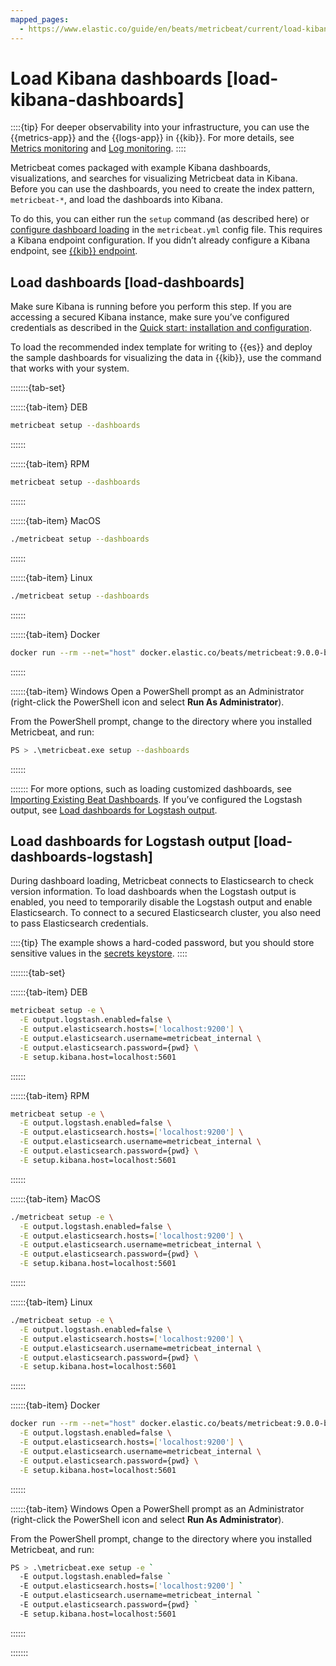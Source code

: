 ```yaml
---
mapped_pages:
  - https://www.elastic.co/guide/en/beats/metricbeat/current/load-kibana-dashboards.html
---
```


# Load Kibana dashboards [load-kibana-dashboards]

::::{tip}
For deeper observability into your infrastructure, you can use the {{metrics-app}} and the {{logs-app}} in {{kib}}. For more details, see [Metrics monitoring](docs-content://solutions/observability/infra-and-hosts/analyze-infrastructure-host-metrics.md) and [Log monitoring](docs-content://solutions/observability/logs/explore-logs.md).
::::


Metricbeat comes packaged with example Kibana dashboards, visualizations, and searches for visualizing Metricbeat data in Kibana. Before you can use the dashboards, you need to create the index pattern, `metricbeat-*`, and load the dashboards into Kibana.

To do this, you can either run the `setup` command (as described here) or [configure dashboard loading](/reference/metricbeat/configuration-dashboards.md) in the `metricbeat.yml` config file. This requires a Kibana endpoint configuration. If you didn’t already configure a Kibana endpoint, see [{{kib}} endpoint](/reference/metricbeat/setup-kibana-endpoint.md).


## Load dashboards [load-dashboards]

Make sure Kibana is running before you perform this step. If you are accessing a secured Kibana instance, make sure you’ve configured credentials as described in the [Quick start: installation and configuration](/reference/metricbeat/metricbeat-installation-configuration.md).

To load the recommended index template for writing to {{es}} and deploy the sample dashboards for visualizing the data in {{kib}}, use the command that works with your system.

:::::::{tab-set}

::::::{tab-item} DEB
```sh
metricbeat setup --dashboards
```
::::::

::::::{tab-item} RPM
```sh
metricbeat setup --dashboards
```
::::::

::::::{tab-item} MacOS
```sh
./metricbeat setup --dashboards
```
::::::

::::::{tab-item} Linux
```sh
./metricbeat setup --dashboards
```
::::::

::::::{tab-item} Docker
```sh
docker run --rm --net="host" docker.elastic.co/beats/metricbeat:9.0.0-beta1 setup --dashboards
```
::::::

::::::{tab-item} Windows
Open a PowerShell prompt as an Administrator (right-click the PowerShell icon and select **Run As Administrator**).

From the PowerShell prompt, change to the directory where you installed Metricbeat, and run:

```sh
PS > .\metricbeat.exe setup --dashboards
```
::::::

:::::::
For more options, such as loading customized dashboards, see [Importing Existing Beat Dashboards](http://www.elastic.co/guide/en/beats/devguide/master/import-dashboards.md). If you’ve configured the Logstash output, see [Load dashboards for Logstash output](#load-dashboards-logstash).


## Load dashboards for Logstash output [load-dashboards-logstash]

During dashboard loading, Metricbeat connects to Elasticsearch to check version information. To load dashboards when the Logstash output is enabled, you need to temporarily disable the Logstash output and enable Elasticsearch. To connect to a secured Elasticsearch cluster, you also need to pass Elasticsearch credentials.

::::{tip}
The example shows a hard-coded password, but you should store sensitive values in the [secrets keystore](/reference/metricbeat/keystore.md).
::::


:::::::{tab-set}

::::::{tab-item} DEB
```sh
metricbeat setup -e \
  -E output.logstash.enabled=false \
  -E output.elasticsearch.hosts=['localhost:9200'] \
  -E output.elasticsearch.username=metricbeat_internal \
  -E output.elasticsearch.password={pwd} \
  -E setup.kibana.host=localhost:5601
```
::::::

::::::{tab-item} RPM
```sh
metricbeat setup -e \
  -E output.logstash.enabled=false \
  -E output.elasticsearch.hosts=['localhost:9200'] \
  -E output.elasticsearch.username=metricbeat_internal \
  -E output.elasticsearch.password={pwd} \
  -E setup.kibana.host=localhost:5601
```
::::::

::::::{tab-item} MacOS
```sh
./metricbeat setup -e \
  -E output.logstash.enabled=false \
  -E output.elasticsearch.hosts=['localhost:9200'] \
  -E output.elasticsearch.username=metricbeat_internal \
  -E output.elasticsearch.password={pwd} \
  -E setup.kibana.host=localhost:5601
```
::::::

::::::{tab-item} Linux
```sh
./metricbeat setup -e \
  -E output.logstash.enabled=false \
  -E output.elasticsearch.hosts=['localhost:9200'] \
  -E output.elasticsearch.username=metricbeat_internal \
  -E output.elasticsearch.password={pwd} \
  -E setup.kibana.host=localhost:5601
```
::::::

::::::{tab-item} Docker
```sh
docker run --rm --net="host" docker.elastic.co/beats/metricbeat:9.0.0-beta1 setup -e \
  -E output.logstash.enabled=false \
  -E output.elasticsearch.hosts=['localhost:9200'] \
  -E output.elasticsearch.username=metricbeat_internal \
  -E output.elasticsearch.password={pwd} \
  -E setup.kibana.host=localhost:5601
```
::::::

::::::{tab-item} Windows
Open a PowerShell prompt as an Administrator (right-click the PowerShell icon and select **Run As Administrator**).

From the PowerShell prompt, change to the directory where you installed Metricbeat, and run:

```sh
PS > .\metricbeat.exe setup -e `
  -E output.logstash.enabled=false `
  -E output.elasticsearch.hosts=['localhost:9200'] `
  -E output.elasticsearch.username=metricbeat_internal `
  -E output.elasticsearch.password={pwd} `
  -E setup.kibana.host=localhost:5601
```
::::::

:::::::
